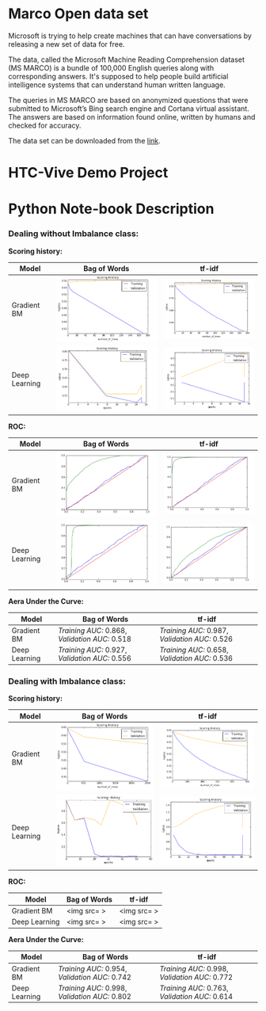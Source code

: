# Marco Open data set
Microsoft is trying to help create machines that can have conversations by releasing a new set of data for free.

The data, called the Microsoft Machine Reading Comprehension dataset (MS MARCO) is a bundle of 100,000 English queries along with corresponding answers. It's supposed to help people build artificial intelligence systems that can understand human written language.

The queries in MS MARCO are based on anonymized questions that were submitted to Microsoft’s Bing search engine and Cortana virtual assistant. The answers are based on information found online, written by humans and checked for accuracy.

The data set can be downloaded from the [link](http://www.msmarco.org/dataset.aspx).

# HTC-Vive Demo Project


# Python Note-book Description


### Dealing without Imbalance class: ###
**Scoring history:**

|Model| Bag of Words | tf-idf |
|-----|-------------|-------|
|Gradient BM|<img src= https://raw.githubusercontent.com/hamzafar/image_repo/master/marco/bg_gbm_scr.PNG>|<img src= https://raw.githubusercontent.com/hamzafar/image_repo/master/marco/tfidf_gbm_scr.PNG >|
|Deep Learning|<img src= https://raw.githubusercontent.com/hamzafar/image_repo/master/marco/bg_dl_scr.PNG>|<img src= https://raw.githubusercontent.com/hamzafar/image_repo/master/marco/tfidf_dl_scr.PNG>|

**ROC:**

|Model| Bag of Words | tf-idf | 
|-----|-------------|-------|
|Gradient BM|<img src= https://raw.githubusercontent.com/hamzafar/image_repo/master/marco/bg_gbm_roc.PNG>|<img src= https://raw.githubusercontent.com/hamzafar/image_repo/master/marco/tfidf_gbm_roc.PNG>|
|Deep Learning|<img src= https://raw.githubusercontent.com/hamzafar/image_repo/master/marco/bg_dl_roc.PNG>|<img src= https://raw.githubusercontent.com/hamzafar/image_repo/master/marco/tfidf_dl_roc.PNG>|

**Aera Under the Curve:**

|Model| Bag of Words | tf-idf | 
|-----|-------------|-------|
|Gradient BM|*Training AUC:* 0.868, *Validation AUC:*  0.518|*Training AUC:* 0.987, *Validation AUC:*  0.526|
|Deep Learning|*Training AUC:* 0.927, *Validation AUC:*  0.556|*Training AUC:* 0.658, *Validation AUC:*  0.536|

### Dealing with Imbalance class: ###
**Scoring history:**

|Model| Bag of Words | tf-idf |
|-----|-------------|-------|
|Gradient BM|<img src= https://raw.githubusercontent.com/hamzafar/image_repo/master/marco/bg_gbm_scr_imb.PNG>|<img src= https://raw.githubusercontent.com/hamzafar/image_repo/master/marco/tfidf_gbm_scr_imb.PNG>|
|Deep Learning|<img src= https://raw.githubusercontent.com/hamzafar/image_repo/master/marco/bg_dl_scr_img.PNG>|<img src= https://raw.githubusercontent.com/hamzafar/image_repo/master/marco/tfidf_dl_scr_imb.PNG>|

**ROC:**

|Model| Bag of Words | tf-idf | 
|-----|-------------|-------|
|Gradient BM|<img src= >|<img src= >|
|Deep Learning|<img src= >|<img src= >|

**Aera Under the Curve:**

|Model| Bag of Words | tf-idf | 
|-----|-------------|-------|
|Gradient BM|*Training AUC:* 0.954, *Validation AUC:*  0.742|*Training AUC:* 0.998, *Validation AUC:*  0.772|
|Deep Learning|*Training AUC:* 0.998, *Validation AUC:*  0.802|*Training AUC:* 0.763, *Validation AUC:*  0.614|

